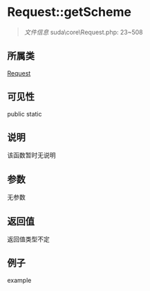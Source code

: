 # Request::getScheme

> *文件信息* suda\core\Request.php: 23~508
## 所属类 

[Request](../Request.md)

## 可见性

  public  static
## 说明

该函数暂时无说明

## 参数

无参数
## 返回值
返回值类型不定
## 例子

example